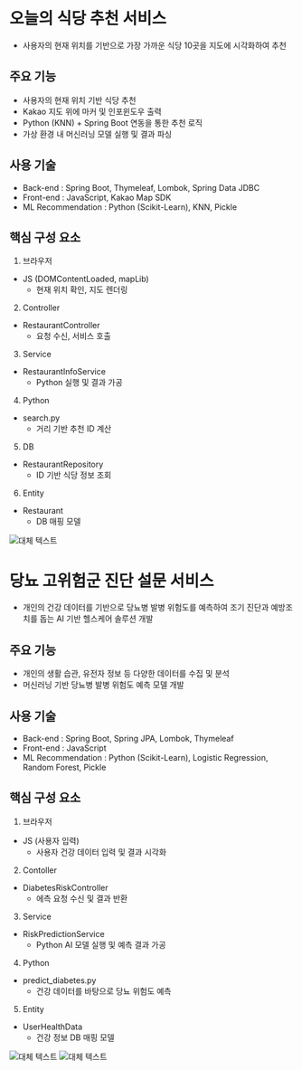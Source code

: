 # 오늘의 식당 추천 서비스
- 사용자의 현재 위치를 기반으로 가장 가까운 식당 10곳을 지도에 시각화하여 추천

## 주요 기능
- 사용자의 현재 위치 기반 식당 추천
- Kakao 지도 위에 마커 및 인포윈도우 출력
- Python (KNN) + Spring Boot 연동을 통한 추천 로직
- 가상 환경 내 머신러닝 모델 실행 및 결과 파싱

## 사용 기술
- Back-end : Spring Boot, Thymeleaf, Lombok, Spring Data JDBC
- Front-end : JavaScript, Kakao Map SDK
- ML Recommendation : Python (Scikit-Learn), KNN, Pickle

## 핵심 구성 요소
1. 브라우저
- JS (DOMContentLoaded, mapLib)
  - 현재 위치 확인, 지도 렌더링

2. Controller
- RestaurantController
  - 요청 수신, 서비스 호출

3. Service
- RestaurantInfoService
  - Python 실행 및 결과 가공

4. Python
- search.py
  - 거리 기반 추천 ID 계산

5. DB
- RestaurantRepository
  - ID 기반 식당 정보 조회

6. Entity
- Restaurant
  - DB 매핑 모델

![대체 텍스트](images/restaurant.png)

# 당뇨 고위험군 진단 설문 서비스
- 개인의 건강 데이터를 기반으로 당뇨병 발병 위험도를 예측하여 조기 진단과 예방조치를 돕는 AI 기반 헬스케어 솔루션 개발

## 주요 기능
- 개인의 생활 습관, 유전자 정보 등 다양한 데이터를 수집 및 분석
- 머신러닝 기반 당뇨병 발병 위험도 예측 모델 개발

## 사용 기술
- Back-end : Spring Boot, Spring JPA, Lombok, Thymeleaf
- Front-end : JavaScript
- ML Recommendation : Python (Scikit-Learn), Logistic Regression, Random Forest, Pickle

## 핵심 구성 요소
1. 브라우저
- JS (사용자 입력)
  - 사용자 건강 데이터 입력 및 결과 시각화

2. Contoller
- DiabetesRiskController
  - 에측 요청 수신 및 결과 반환

3. Service
- RiskPredictionService
  - Python AI 모델 실행 및 예측 결과 가공

4. Python
- predict_diabetes.py
  - 건강 데이터를 바탕으로 당뇨 위험도 예측
  
5. Entity
- UserHealthData
  - 건강 정보 DB 매핑 모델

![대체 텍스트](images/diabetes_step1.png)
![대체 텍스트](images/diabetes_step2.png)